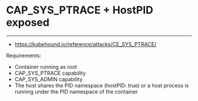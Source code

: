 # CAP_SYS_PTRACE + HostPID exposed
----------------------------------
- https://kubehound.io/reference/attacks/CE_SYS_PTRACE/

Requirements:
- Container running as root
- CAP_SYS_PTRACE capability
- CAP_SYS_ADMIN capability
- The host shares the PID namespace (hostPID: true) or a host process is running under the PID namespace of the container

